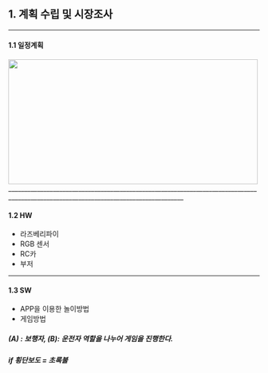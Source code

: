 ## 1. 계획 수립 및 시장조사

_____________________________________________________________________________________________________________________________________

#### 1.1 일정계획
<img src="https://user-images.githubusercontent.com/77679326/125577607-5038cc7a-c35f-4dce-8824-5c09b50bdc26.png" width="500" height="250">
_____________________________________________________________________________________________________________________________________

#### 1.2 HW
* 라즈베리파이
* RGB 센서
* RC카
* 부저

_____________________________________________________________________________________________________________________________________

#### 1.3 SW
* APP을 이용한 놀이방법
* 게임방법
##### (A) : 보행자, (B): 운전자 역할을 나누어 게임을 진행한다.

##### if 횡단보도 = 초록불
